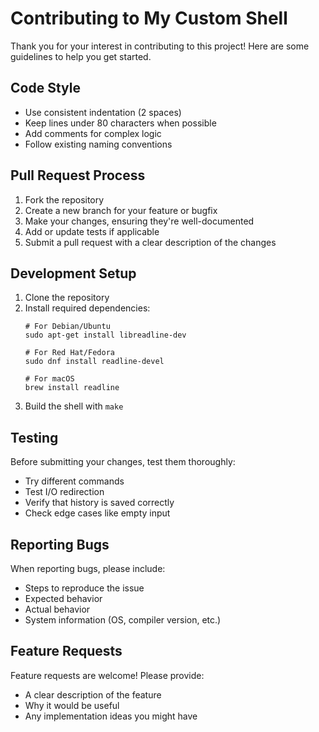 # Contributing to My Custom Shell

Thank you for your interest in contributing to this project! Here are some guidelines to help you get started.

## Code Style

- Use consistent indentation (2 spaces)
- Keep lines under 80 characters when possible
- Add comments for complex logic
- Follow existing naming conventions

## Pull Request Process

1. Fork the repository
2. Create a new branch for your feature or bugfix
3. Make your changes, ensuring they're well-documented
4. Add or update tests if applicable
5. Submit a pull request with a clear description of the changes

## Development Setup

1. Clone the repository
2. Install required dependencies:
   ```
   # For Debian/Ubuntu
   sudo apt-get install libreadline-dev
   
   # For Red Hat/Fedora
   sudo dnf install readline-devel
   
   # For macOS
   brew install readline
   ```
3. Build the shell with `make`

## Testing

Before submitting your changes, test them thoroughly:

- Try different commands
- Test I/O redirection
- Verify that history is saved correctly
- Check edge cases like empty input

## Reporting Bugs

When reporting bugs, please include:

- Steps to reproduce the issue
- Expected behavior
- Actual behavior
- System information (OS, compiler version, etc.)

## Feature Requests

Feature requests are welcome! Please provide:

- A clear description of the feature
- Why it would be useful
- Any implementation ideas you might have
